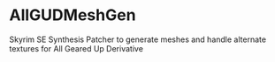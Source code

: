 # AllGUDMeshGen
Skyrim SE Synthesis Patcher to generate meshes and handle alternate textures  for All Geared Up Derivative
